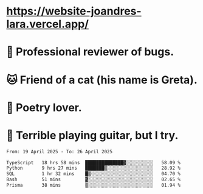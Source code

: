 # https://website-joandres-lara.vercel.app/
# 🐛 Professional reviewer of bugs.
# 🐱 Friend of a cat (his name is Greta).
# 📜 Poetry lover.
# 🎸 Terrible playing guitar, but I try.

<!--START_SECTION:waka-->

```txt
From: 19 April 2025 - To: 26 April 2025

TypeScript   18 hrs 58 mins  ██████████████▓░░░░░░░░░░   58.09 %
Python       9 hrs 27 mins   ███████▒░░░░░░░░░░░░░░░░░   28.92 %
SQL          1 hr 32 mins    █▒░░░░░░░░░░░░░░░░░░░░░░░   04.70 %
Bash         51 mins         ▓░░░░░░░░░░░░░░░░░░░░░░░░   02.65 %
Prisma       38 mins         ▒░░░░░░░░░░░░░░░░░░░░░░░░   01.94 %
```

<!--END_SECTION:waka-->
